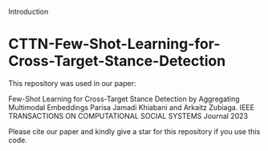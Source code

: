   Introduction
# CTTN-Few-Shot-Learning-for-Cross-Target-Stance-Detection
This repository was used in our paper:

Few-Shot Learning for Cross-Target Stance Detection by Aggregating Multimodal Embeddings
Parisa Jamadi Khiabani and Arkaitz Zubiaga. IEEE TRANSACTIONS ON COMPUTATIONAL SOCIAL SYSTEMS Journal 2023

Please cite our paper and kindly give a star for this repository if you use this code.  
  
